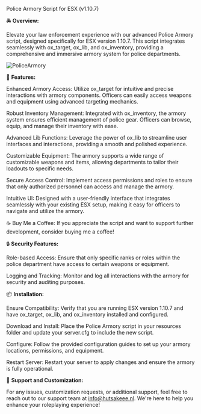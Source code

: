 Police Armory Script for ESX (v1.10.7)

🚔 **Overview:**

Elevate your law enforcement experience with our advanced Police Armory script, designed specifically for ESX version 1.10.7. This script integrates seamlessly with ox_target, ox_lib, and ox_inventory, providing a comprehensive and immersive armory system for police departments.

<img src="https://i.imgur.com/8EnwqPi.png" alt="PoliceArmory">

🔧 **Features:**

Enhanced Armory Access: Utilize ox_target for intuitive and precise interactions with armory components. Officers can easily access weapons and equipment using advanced targeting mechanics.

Robust Inventory Management: Integrated with ox_inventory, the armory system ensures efficient management of police gear. Officers can browse, equip, and manage their inventory with ease.

Advanced Lib Functions: Leverage the power of ox_lib to streamline user interfaces and interactions, providing a smooth and polished experience.

Customizable Equipment: The armory supports a wide range of customizable weapons and items, allowing departments to tailor their loadouts to specific needs.

Secure Access Control: Implement access permissions and roles to ensure that only authorized personnel can access and manage the armory.

Intuitive UI: Designed with a user-friendly interface that integrates seamlessly with your existing ESX setup, making it easy for officers to navigate and utilize the armory.

☕ Buy Me a Coffee:
If you appreciate the script and want to support further development, consider buying me a coffee!

<script type="text/javascript" src="https://cdnjs.buymeacoffee.com/1.0.0/button.prod.min.js" data-name="bmc-button" data-slug="costumcodex" data-color="#FFDD00" data-emoji="" data-font="Cookie" data-text="Buy me a coffee" data-outline-color="#000000" data-font-color="#000000" data-coffee-color="#ffffff"></script>

🔒 **Security Features:**

Role-based Access: Ensure that only specific ranks or roles within the police department have access to certain weapons or equipment.

Logging and Tracking: Monitor and log all interactions with the armory for security and auditing purposes.

📦 **Installation:**

Ensure Compatibility: Verify that you are running ESX version 1.10.7 and have ox_target, ox_lib, and ox_inventory installed and configured.

Download and Install: Place the Police Armory script in your resources folder and update your server.cfg to include the new script.

Configure: Follow the provided configuration guides to set up your armory locations, permissions, and equipment.

Restart Server: Restart your server to apply changes and ensure the armory is fully operational.

📧 **Support and Customization:**

For any issues, customization requests, or additional support, feel free to reach out to our support team at info@hutsakeee.nl. We're here to help you enhance your roleplaying experience!
